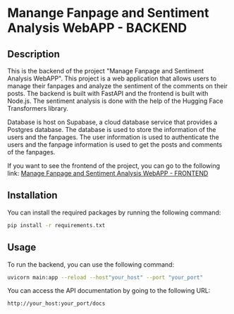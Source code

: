 # Manange Fanpage and Sentiment Analysis WebAPP - BACKEND
## Description
This is the backend of the project "Manage Fanpage and Sentiment Analysis WebAPP". This project is a web application that allows users to manage their fanpages and analyze the sentiment of the comments on their posts. The backend is built with FastAPI and the frontend is built with Node.js. The sentiment analysis is done with the help of the Hugging Face Transformers library. 

Database is host on Supabase, a cloud database service that provides a Postgres database. The database is used to store the information of the users and the fanpages. The user information is used to authenticate the users and the fanpage information is used to get the posts and comments of the fanpages.

If you want to see the frontend of the project, you can go to the following link:
[Manage Fanpage and Sentiment Analysis WebAPP - FRONTEND](https://github.com/Bagumeow/Sentiment_Facebook_FE)

## Installation
 You can install the required packages by running the following command:
```bash
pip install -r requirements.txt
```

## Usage
To run the backend, you can use the following command:
```bash
uvicorn main:app --reload --host"your_host" --port "your_port"
```
You can access the API documentation by going to the following URL:
```
http://your_host:your_port/docs
```

